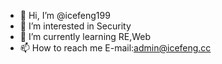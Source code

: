 - 👋 Hi, I’m @icefeng199
- 👀 I’m interested in Security
- 🌱 I’m currently learning RE,Web
- 📫 How to reach me E-mail:admin@icefeng.cc

<!---
icefeng199/icefeng199 is a ✨ special ✨ repository because its `README.md` (this file) appears on your GitHub profile.
You can click the Preview link to take a look at your changes.
--->
